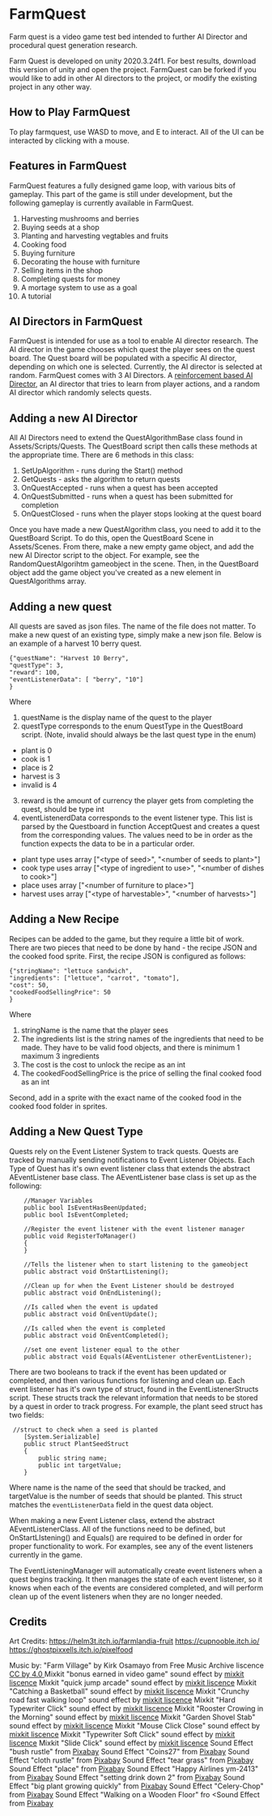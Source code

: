 # FarmQuest 

Farm quest is a video game test bed intended to further AI Director and procedural quest generation research. 

Farm Quest is developed on unity 2020.3.24f1. For best results, download this version of unity and open the project. FarmQuest can be forked if you would like to add in other AI directors to the project, or modify the existing project in any other way. 


## How to Play FarmQuest
To play farmquest, use WASD to move, and E to interact. All of the UI can be interacted by clicking with a mouse. 

## Features in FarmQuest 
FarmQuest features a fully designed game loop, with various bits of gameplay. This part of the game is still under development, but the following gameplay is currently available in FarmQuest. 

1. Harvesting mushrooms and berries
1. Buying seeds at a shop 
1. Planting and harvesting vegtables and fruits
1. Cooking food
1. Buying furniture 
1. Decorating the house with furniture 
1. Selling items in the shop 
1. Completing quests for money 
1. A mortage system to use as a goal
1. A tutorial

## AI Directors in FarmQuest
FarmQuest is intended for use as a tool to enable AI director research. The AI director in the game chooses which quest the player sees on the quest board. The Quest board will be populated with a specific AI director, depending on which one is selected. Currently, the AI director is selected at random. FarmQuest comes with 3 AI Directors. A [reinforcement based AI Director](https://webdocs.cs.ualberta.ca/~nathanst/papers/yu2022director.pdf), an AI director that tries to learn from player actions, and a random AI director which randomly selects quests. 

## Adding a new AI Director
All AI Directors need to extend the QuestAlgorithmBase class found in Assets/Scripts/Quests. The QuestBoard script then calls these methods at the appropriate time. 
There are 6 methods in this class: 
1. SetUpAlgorithm - runs during the Start() method
1. GetQuests - asks the algorithm to return quests
1. OnQuestAccepted - runs when a quest has been accepted
1. OnQuestSubmitted - runs when a quest has been submitted for completion
1. OnQuestClosed - runs when the player stops looking at the quest board

Once you have made a new QuestAlgorithm class, you need to add it to the QuestBoard Script. To do this, open the QuestBoard Scene in Assets/Scenes. From there, make a new empty game object, and add the new AI Director script to the object. For example, see the RandomQuestAlgorihtm gameobject in the scene. Then, in the QuestBoard object add the game object you've created as a new element in QuestAlgorithms array.

## Adding a new quest 
All quests are saved as json files. The name of the file does not matter. To make a new quest of an existing type, simply make a new json file. Below is an example of a harvest 10 berry quest. 
```
{"questName": "Harvest 10 Berry",
"questType": 3, 
"reward": 100, 
"eventListenerData": [ "berry", "10"]
}
```
Where 
1. questName is the display name of the quest to the player
1. questType corresponds to the enum QuestType in the QuestBoard script. (Note, invalid should always be the last quest type in the enum)
  * plant is 0
  * cook is 1
  * place is 2
  * harvest is 3
  * invalid is 4
3. reward is the amount of currency the player gets from completing the quest, should be type int
4. eventListenerdData corresponds to the event listener type. This list is parsed by the Questboard in function AcceptQuest and creates a quest from the corresponding values. The values need to be in order as the function expects the data to be in a particular order.
* plant type uses array ["\<type of seed\>", "\<number of seeds to plant\>"]
* cook type uses array ["\<type of ingredient to use\>", "\<number of dishes to cook\>"]
* place uses array  ["\<number of furniture to place\>"]
* harvest uses array   ["\<type of harvestable\>", "\<number of harvests\>"]

## Adding a New Recipe
Recipes can be added to the game, but they require a little bit of work. There are two pieces that need to be done by hand - the recipe JSON and the cooked food sprite. First, the recipe JSON is configured as follows:

```
{"stringName": "lettuce sandwich", 
"ingredients": ["lettuce", "carrot", "tomato"],
"cost": 50,
"cookedFoodSellingPrice": 50
}
```
Where

1. stringName is the name that the player sees
2. The ingredients list is the string names of the ingredients that need to be made. They have to be valid food objects, and there is minimum 1 maximum 3 ingredients
3. The cost is the cost to unlock the recipe as an int
4. The cookedFoodSellingPrice is the price of selling the final cooked food as an int

Second, add in a sprite with the exact name of the cooked food in the cooked food folder in sprites. 

## Adding a New Quest Type 
Quests rely on the Event Listener System to track quests. Quests are tracked by manually sending notifications to Event Listener Objects. Each Type of Quest has it's own event listener class that extends the abstract AEventListener base class. The AEventListener base class is set up as the following: 

```
    //Manager Variables 
    public bool IsEventHasBeenUpdated;
    public bool IsEventCompleted; 

    //Register the event listener with the event listener manager
    public void RegisterToManager()
    {
    }

    //Tells the listener when to start listening to the gameobject 
    public abstract void OnStartListening();

    //Clean up for when the Event Listener should be destroyed
    public abstract void OnEndListening();

    //Is called when the event is updated
    public abstract void OnEventUpdate();

    //Is called when the event is completed
    public abstract void OnEventCompleted();

    //set one event listener equal to the other 
    public abstract void Equals(AEventListener otherEventListener); 
```

There are two booleans to track if the event has been updated or completed, and then various functions for listening and clean up. Each event listener has it's own type of struct, found in the EventListenerStructs script. These structs track the relevant information that needs to be stored by a quest in order to track progress. For example, the plant seed struct has two fields: 

```
 //struct to check when a seed is planted
    [System.Serializable]
    public struct PlantSeedStruct
    {
        public string name;
        public int targetValue; 
    }
```
Where name is the name of the seed that should be tracked, and targetValue is the number of seeds that should be planted. This struct matches the ```eventListenerData``` field in the quest data object. 

When making a new Event Listener class, extend the abstract AEventListenerClass. All of the functions need to be defined, but OnStartLIstening() and Equals() are required to be defined in order for proper functionality to work. For examples, see any of the event listeners currently in the game. 

The EventListeningManager will automatically create event listeners when a quest begins tracking. It then manages the state of each event listener, so it knows when each of the events are considered completed, and will perform clean up of the event listeners when they are no longer needed. 


## Credits 
Art Credits: 
https://helm3t.itch.io/farmlandia-fruit
https://cupnooble.itch.io/
https://ghostpixxells.itch.io/pixelfood

Music by: 
"Farm Village" by Kirk Osamayo from Free Music Archive liscence [CC by 4.0 ](https://creativecommons.org/licenses/by/4.0/)
Mixkit "bonus earned in video game" sound effect by [mixkit liscence](https://mixkit.co/license/#sfxFree)
Mixkit "quick jump arcade" sound effect by [mixkit liscence](https://mixkit.co/license/#sfxFree)
Mixkit "Catching a Basketball" sound effect by [mixkit liscence](https://mixkit.co/license/#sfxFree)
Mixkit "Crunchy road fast walking loop" sound effect by [mixkit liscence](https://mixkit.co/license/#sfxFree)
Mixkit "Hard Typewriter Click" sound effect by [mixkit liscence](https://mixkit.co/license/#sfxFree)
Mixkit "Rooster Crowing in the Morning" sound effect by [mixkit liscence](https://mixkit.co/license/#sfxFree)
Mixkit "Garden Shovel Stab" sound effect by [mixkit liscence](https://mixkit.co/license/#sfxFree)
Mixkit "Mouse Click Close" sound effect by [mixkit liscence](https://mixkit.co/license/#sfxFree)
Mixkit "Typewriter Soft Click" sound effect by [mixkit liscence](https://mixkit.co/license/#sfxFree)
Mixkit "Slide Click" sound effect by [mixkit liscence](https://mixkit.co/license/#sfxFree)
Sound Effect "bush rustle" from <a href="https://pixabay.com/sound-effects/?utm_source=link-attribution&utm_medium=referral&utm_campaign=music&utm_content=6986">Pixabay</a>
Sound Effect "Coins27" from <a href="https://pixabay.com/?utm_source=link-attribution&utm_medium=referral&utm_campaign=music&utm_content=36030">Pixabay</a>
Sound Effect "cloth rustle" from <a href="https://pixabay.com/?utm_source=link-attribution&utm_medium=referral&utm_campaign=music&utm_content=30053">Pixabay</a>
Sound Effect "tear grass" from <a href="https://pixabay.com/?utm_source=link-attribution&utm_medium=referral&utm_campaign=music&utm_content=81384">Pixabay</a>
Sound Effect "place" from <a href="https://pixabay.com/sound-effects/?utm_source=link-attribution&utm_medium=referral&utm_campaign=music&utm_content=100513">Pixabay</a>
Sound Effect "Happy Airlines ym-2413" from <a href="https://pixabay.com/sound-effects/?utm_source=link-attribution&utm_medium=referral&utm_campaign=music&utm_content=28411">Pixabay</a>
Sound Effect "setting drink down 2" from <a href="https://pixabay.com/?utm_source=link-attribution&utm_medium=referral&utm_campaign=music&utm_content=106992">Pixabay</a>
Sound Effect "big plant growing quickly" from <a href="https://pixabay.com/sound-effects/?utm_source=link-attribution&utm_medium=referral&utm_campaign=music&utm_content=43721">Pixabay</a>
Sound Effect "Celery-Chop" from <a href="https://pixabay.com/sound-effects/?utm_source=link-attribution&utm_medium=referral&utm_campaign=music&utm_content=62378">Pixabay</a>
Sound Effect "Walking on a Wooden Floor" fro <Sound Effect from <a href="https://pixabay.com/?utm_source=link-attribution&utm_medium=referral&utm_campaign=music&utm_content=72830">Pixabay</a>
